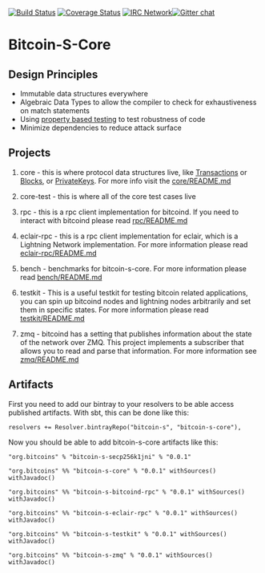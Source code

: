 [![Build Status](https://travis-ci.org/bitcoin-s/bitcoin-s-core.svg?branch=master)](https://travis-ci.org/bitcoin-s/bitcoin-s-core) [![Coverage Status](https://coveralls.io/repos/github/bitcoin-s/bitcoin-s-core/badge.svg?branch=master)](https://coveralls.io/github/bitcoin-s/bitcoin-s-core?branch=master) [![IRC Network](https://img.shields.io/badge/irc-%23bitcoin--scala-blue.svg "IRC Freenode")](https://webchat.freenode.net/?channels=bitcoin-scala)[![Gitter chat](https://badges.gitter.im/gitterHQ/gitter.png)](https://gitter.im/bitcoin-s-core)

# Bitcoin-S-Core

## Design Principles
  - Immutable data structures everywhere
  - Algebraic Data Types to allow the compiler to check for exhaustiveness on match statements
  - Using [property based testing](http://www.scalatest.org/user_guide/property_based_testing) to test robustness of code
  - Minimize dependencies to reduce attack surface

## Projects

1. core - this is where protocol data structures live, like [Transactions](core/src/main/scala/org/bitcoins/core/protocol/transaction/Transaction.scala) or [Blocks](core/src/main/scala/org/bitcoins/core/protocol/blockchain/Block.scala), or [PrivateKeys](core/src/main/scala/org/bitcoins/core/crypto/ECKey.scala). For more info visit the [core/README.md](core/README.md)

2. core-test - this is where all of the core test cases live

3. rpc - this is a rpc client implementation for bitcoind. If you need to interact with bitcoind please read [rpc/README.md](rpc/README.md)

4. eclair-rpc - this is a rpc client implementation for eclair, which is a Lightning Network implementation. For more information please read [eclair-rpc/README.md](eclair-rpc-README.md)

5. bench - benchmarks for bitcoin-s-core. For more information please read [bench/README.md](bench/README.md)

6. testkit - This is a useful testkit for testing bitcoin related applications, you can spin up bitcoind nodes and lightning nodes arbitrarily and set them in specific states. For more information please read [testkit/README.md](testkit/README.md)

7. zmq - bitcoind has a setting that publishes information about the state of the network over ZMQ. This project implements a subscriber that allows you to read and parse that information. For more information see [zmq/README.md](zmq/README.md)


## Artifacts

First you need to add our bintray to your resolvers to be able access published artifacts. With sbt, this can be done like this:

```
resolvers += Resolver.bintrayRepo("bitcoin-s", "bitcoin-s-core"),
```

Now you should be able to add bitcoin-s-core artifacts like this:

```
"org.bitcoins" % "bitcoin-s-secp256k1jni" % "0.0.1"

"org.bitcoins" %% "bitcoin-s-core" % "0.0.1" withSources() withJavadoc()

"org.bitcoins" %% "bitcoin-s-bitcoind-rpc" % "0.0.1" withSources() withJavadoc()

"org.bitcoins" %% "bitcoin-s-eclair-rpc" % "0.0.1" withSources() withJavadoc()

"org.bitcoins" %% "bitcoin-s-testkit" % "0.0.1" withSources() withJavadoc()

"org.bitcoins" %% "bitcoin-s-zmq" % "0.0.1" withSources() withJavadoc()
```
